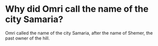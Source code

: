 # Why did Omri call the name of the city Samaria?

Omri called the name of the city Samaria, after the name of Shemer, the past owner of the hill.

